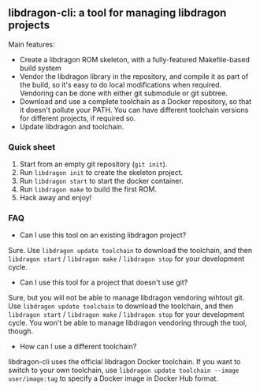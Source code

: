 ## libdragon-cli: a tool for managing libdragon projects

Main features:

 * Create a libdragon ROM skeleton, with a fully-featured Makefile-based
   build system
 * Vendor the libdragon library in the repository, and compile it as part
   of the build, so it's easy to do local modifications when required.
   Vendoring can be done with either git submodule or git subtree.
 * Download and use a complete toolchain as a Docker repository, so that
   it doesn't pollute your PATH. You can have different toolchain versions
   for different projects, if required so.
 * Update libdragon and toolchain.

### Quick sheet

 1. Start from an empty git repository (`git init`).
 1. Run `libdragon init` to create the skeleton project.
 1. Run `libdragon start` to start the docker container.
 1. Run `libdragon make` to build the first ROM.
 1. Hack away and enjoy!


### FAQ

  * Can I use this tool on an existing libdragon project?

Sure. Use `libdragon update toolchain` to download the toolchain, and then
`libdragon start` / `libdragon make` / `libdragon stop` for your development
cycle.

  * Can I use this tool for a project that doesn't use git?

Sure, but you will not be able to manage libdragon vendoring wihtout git.
Use `libdragon update toolchain` to download the toolchain, and then
`libdragon start` / `libdragon make` / `libdragon stop` for your development
cycle. You won't be able to manage libdragon vendoring through the tool, though.

  * How can I use a different toolchain?

libdragon-cli uses the official libdragon Docker toolchain. If you want to
switch to your own toolchain, use `libdragon update toolchain --image user/image:tag`
to specify a Docker image in Docker Hub format.

